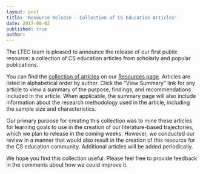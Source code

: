 ```yaml
---
layout: post
title: 'Resource Release - Collection of CS Education Articles'
date: 2017-08-02
published: true
author:
---
```



<!--content-->
The LTEC team is pleased to announce the release of our first public resource: a collection of CS education articles from scholarly and popular publications.

You can find the [collection of articles](everydaycomputing.org/public/resource/article/ "Articles") on our [Resources page](everydaycomputing.org/public/resource/ "Resource Page"). Articles are listed in alphabetical order by author. Click the “View Summary” link for any article to view a summary of the purpose, findings, and recommendations included in the article. When applicable, the summary page will also include information about the research methodology used in the article, including the sample size and characteristics.

Our primary purpose for creating this collection was to mine these articles for learning goals to use in the creation of our literature-based trajectories, which we plan to release in the coming weeks. However, we conducted our review in a manner that would also result in the creation of this resource for the CS education community. Additional articles will be added periodically.

We hope you find this collection useful. Please feel free to provide feedback in the comments about how we could improve it.
